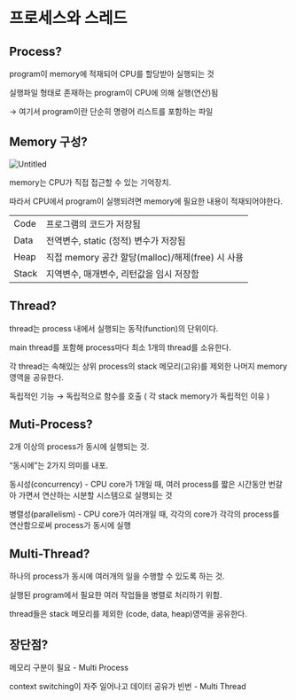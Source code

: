 # 프로세스와 스레드

## Process?

program이 memory에 적재되어 CPU를 할당받아 실행되는 것

실행파일 형태로 존재하는 program이 CPU에 의해 실행(연산)됨

→ 여기서 program이란 단순히 명령어 리스트를 포함하는 파일

## Memory 구성?

![Untitled](%E1%84%91%E1%85%B3%E1%84%85%E1%85%A9%E1%84%89%E1%85%A6%E1%84%89%E1%85%B3%E1%84%8B%E1%85%AA%20%E1%84%89%E1%85%B3%E1%84%85%E1%85%A6%E1%84%83%E1%85%B3%2014897f042b3b4a288f78219d4be2bab9/Untitled.png)

memory는 CPU가 직접 접근할 수 있는 기억장치.

따라서 CPU에서 program이 실행되려면 memory에 필요한 내용이 적재되어야한다.

|||
| --- | --- |
| Code | 프로그램의 코드가 저장됨 |
| Data | 전역변수, static (정적) 변수가 저장됨 |
| Heap | 직접 memory 공간 할당(malloc)/해제(free) 시 사용 |
| Stack | 지역변수, 매개변수, 리턴값을 임시 저장함 |

## Thread?

thread는 process 내에서 실행되는 동작(function)의 단위이다.

main thread를 포함해 process마다 최소 1개의 thread를 소유한다.

각 thread는 속해있는 상위 process의 stack 메모리(고유)를 제외한 나머지 memory 영역을 공유한다.

독립적인 기능 → 독립적으로 함수를 호출 ( 각 stack memory가 독립적인 이유 )

## Muti-Process?

2개 이상의 process가 동시에 실행되는 것.

“동시에”는 2가지 의미를 내포.

동시성(concurrency) - CPU core가 1개일 때, 여러 process를 짧은 시간동안 번갈아 가면서 연산하는 시분할 시스템으로 실행되는 것

병렬성(parallelism) - CPU core가 여러개일 때, 각각의 core가 각각의 process를 연산함으로써 process가 동시에 실행

## Multi-Thread?

하나의 process가 동시에 여러개의 일을 수행할 수 있도록 하는 것.

실행된 program에서 필요한 여러 작업들을 병렬로 처리하기 위함.

thread들은 stack 메모리를 제외한 (code, data, heap)영역을 공유한다.

## 장단점?

메모리 구분이 필요 - Multi Process

context switching이 자주 일어나고 데이터 공유가 빈번 - Multi Thread